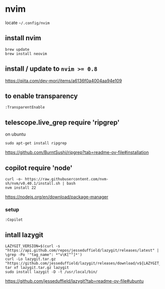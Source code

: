 # nvim
locate `~/.config/nvim`

## install nvim

```
brew update
brew install neovim
```

## install / update to `nvim >= 0.8`

https://qiita.com/dev-mori/items/a6136f0a4004aa94e109

## to enable transparency
```
:TransparentEnable
```

## telescope.live_grep require 'ripgrep'
on ubuntu
```
sudo apt-get install ripgrep
```
https://github.com/BurntSushi/ripgrep?tab=readme-ov-file#installation

## copilot require 'node'
```
curl -o- https://raw.githubusercontent.com/nvm-sh/nvm/v0.40.1/install.sh | bash
nvm install 22
```
https://nodejs.org/en/download/package-manager

### setup
```
:Copilot
```

## intall lazygit
```
LAZYGIT_VERSION=$(curl -s "https://api.github.com/repos/jesseduffield/lazygit/releases/latest" | \grep -Po '"tag_name": *"v\K[^"]*')
curl -Lo lazygit.tar.gz "https://github.com/jesseduffield/lazygit/releases/download/v${LAZYGIT_VERSION}/lazygit_${LAZYGIT_VERSION}_Linux_x86_64.tar.gz"
tar xf lazygit.tar.gz lazygit
sudo install lazygit -D -t /usr/local/bin/
```
https://github.com/jesseduffield/lazygit?tab=readme-ov-file#ubuntu
